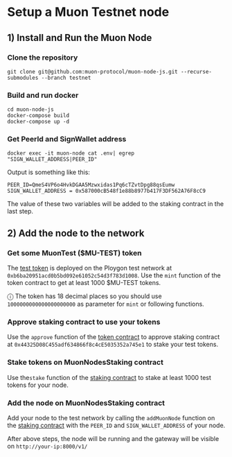 # Setup a Muon Testnet node


## 1) Install and Run the Muon Node

### Clone the repository

```
git clone git@github.com:muon-protocol/muon-node-js.git --recurse-submodules --branch testnet
```

### Build and run docker

```
cd muon-node-js
docker-compose build
docker-compose up -d
```

### Get PeerId and SignWallet address

```
docker exec -it muon-node cat .env| egrep "SIGN_WALLET_ADDRESS|PEER_ID"
```

Output is something like this:

```
PEER_ID=QmeS4VP6o4HvkDGAA5Mzwxidas1Pq6cTZvtDpg88qsEumw
SIGN_WALLET_ADDRESS = 0x587000cB548f1e88b8977b417F3DF562A76F8cC9
```

The value of these two variables will be added to the staking contract in the last step.

## 2) Add the node to the network

### Get some MuonTest ($MU-TEST) token

The [test token](https://mumbai.polygonscan.com/address/0xb6ba20951acd0b5bd092e61052c54d3f783d1008#code) is deployed on the Ploygon test network at `0xb6ba20951acd0b5bd092e61052c54d3f783d1008`. Use the `mint` function of the token contract to get at least 1000 $MU-TEST tokens.

ⓘ The token has 18 decimal places so you should use `1000000000000000000000` as parameter for `mint` or following functions.

### Approve staking contract to use your tokens

Use the `approve` function of the [token contract](https://mumbai.polygonscan.com/address/0xb6ba20951acd0b5bd092e61052c54d3f783d1008#code) to approve staking contract at `0x44325D08C455adf634866f8c4cE5035352a745e1` to stake your test tokens.

### Stake tokens on MuonNodesStaking contract

Use the`stake` function of the [staking contract](https://mumbai.polygonscan.com/address/0x44325D08C455adf634866f8c4cE5035352a745e1#code) to stake at least 1000 test tokens for your node.

### Add the node on MuonNodesStaking contract

Add your node to the test network by calling the `addMuonNode` function on the [staking contract](https://mumbai.polygonscan.com/address/0x44325D08C455adf634866f8c4cE5035352a745e1#code) with the `PEER_ID` and `SIGN_WALLET_ADDRESS` of your node.

After above steps, the node will be running and the gateway will be visible on `http://your-ip:8000/v1/`
